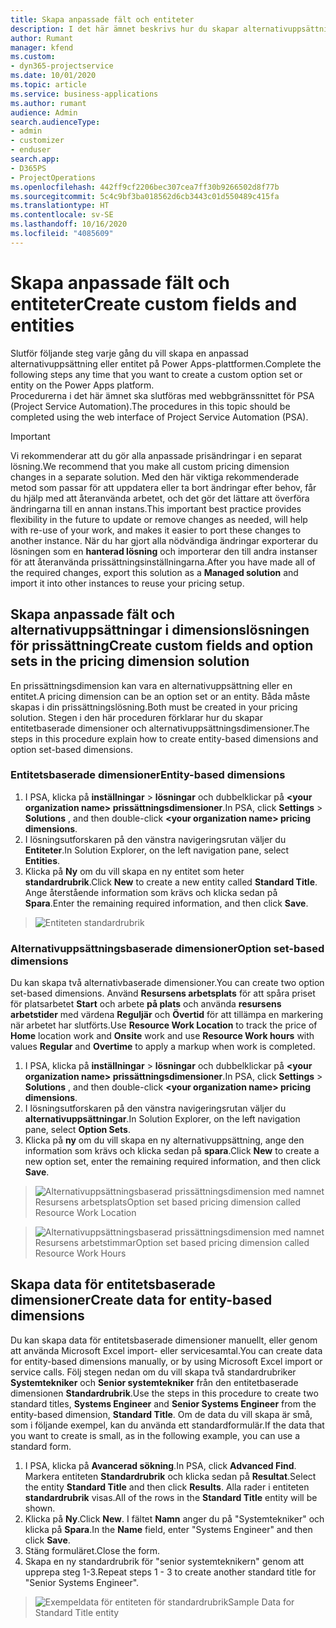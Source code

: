 ```yaml
---
title: Skapa anpassade fält och entiteter
description: I det här ämnet beskrivs hur du skapar alternativuppsättningar och entiteter i din egen lösning i Power Apps-plattformen.
author: Rumant
manager: kfend
ms.custom:
- dyn365-projectservice
ms.date: 10/01/2020
ms.topic: article
ms.service: business-applications
ms.author: rumant
audience: Admin
search.audienceType:
- admin
- customizer
- enduser
search.app:
- D365PS
- ProjectOperations
ms.openlocfilehash: 442ff9cf2206bec307cea7ff30b9266502d8f77b
ms.sourcegitcommit: 5c4c9bf3ba018562d6cb3443c01d550489c415fa
ms.translationtype: HT
ms.contentlocale: sv-SE
ms.lasthandoff: 10/16/2020
ms.locfileid: "4085609"
---
```

# <a name="create-custom-fields-and-entities"></a><span data-ttu-id="a5b45-103">Skapa anpassade fält och entiteter</span><span class="sxs-lookup"><span data-stu-id="a5b45-103">Create custom fields and entities</span></span> 

<span data-ttu-id="a5b45-104">Slutför följande steg varje gång du vill skapa en anpassad alternativuppsättning eller entitet på Power Apps-plattformen.</span><span class="sxs-lookup"><span data-stu-id="a5b45-104">Complete the following steps any time that you want to create a custom option set or entity on the Power Apps platform.</span></span>  
<span data-ttu-id="a5b45-105">Procedurerna i det här ämnet ska slutföras med webbgränssnittet för PSA (Project Service Automation).</span><span class="sxs-lookup"><span data-stu-id="a5b45-105">The procedures in this topic should be completed using the web interface of Project Service Automation (PSA).</span></span>

> [!IMPORTANT]
> <span data-ttu-id="a5b45-106">Vi rekommenderar att du gör alla anpassade prisändringar i en separat lösning.</span><span class="sxs-lookup"><span data-stu-id="a5b45-106">We recommend that you make all custom pricing dimension changes in a separate solution.</span></span> <span data-ttu-id="a5b45-107">Med den här viktiga rekommenderade metod som passar för att uppdatera eller ta bort ändringar efter behov, får du hjälp med att återanvända arbetet, och det gör det lättare att överföra ändringarna till en annan instans.</span><span class="sxs-lookup"><span data-stu-id="a5b45-107">This important best practice provides flexibility in the future to update or remove changes as needed, will help with re-use of your work, and makes it easier to port these changes to another instance.</span></span> <span data-ttu-id="a5b45-108">När du har gjort alla nödvändiga ändringar exporterar du lösningen som en **hanterad lösning** och importerar den till andra instanser för att återanvända prissättningsinställningarna.</span><span class="sxs-lookup"><span data-stu-id="a5b45-108">After you have made all of the required changes, export this solution as a **Managed solution** and import it into other instances to reuse your pricing setup.</span></span>

  
## <a name="create-custom-fields-and-option-sets-in-the-pricing-dimension-solution"></a><span data-ttu-id="a5b45-109">Skapa anpassade fält och alternativuppsättningar i dimensionslösningen för prissättning</span><span class="sxs-lookup"><span data-stu-id="a5b45-109">Create custom fields and option sets in the pricing dimension solution</span></span>

<span data-ttu-id="a5b45-110">En prissättningsdimension kan vara en alternativuppsättning eller en entitet.</span><span class="sxs-lookup"><span data-stu-id="a5b45-110">A pricing dimension can be an option set or an entity.</span></span> <span data-ttu-id="a5b45-111">Båda måste skapas i din prissättningslösning.</span><span class="sxs-lookup"><span data-stu-id="a5b45-111">Both must be created in your pricing solution.</span></span> <span data-ttu-id="a5b45-112">Stegen i den här proceduren förklarar hur du skapar entitetbaserade dimensioner och alternativuppsättningsdimensioner.</span><span class="sxs-lookup"><span data-stu-id="a5b45-112">The steps in this procedure explain how to create entity-based dimensions and option set-based dimensions.</span></span>

### <a name="entity-based-dimensions"></a><span data-ttu-id="a5b45-113">Entitetsbaserade dimensioner</span><span class="sxs-lookup"><span data-stu-id="a5b45-113">Entity-based dimensions</span></span>

1. <span data-ttu-id="a5b45-114">I PSA, klicka på **inställningar** > **lösningar** och dubbelklickar på **\<your organization name> prissättningsdimensioner**.</span><span class="sxs-lookup"><span data-stu-id="a5b45-114">In PSA, click **Settings** > **Solutions** , and then double-click **\<your organization name> pricing dimensions**.</span></span>
2. <span data-ttu-id="a5b45-115">I lösningsutforskaren på den vänstra navigeringsrutan väljer du **Entiteter**.</span><span class="sxs-lookup"><span data-stu-id="a5b45-115">In Solution Explorer, on the left navigation pane, select **Entities**.</span></span>
3. <span data-ttu-id="a5b45-116">Klicka på **Ny** om du vill skapa en ny entitet som heter **standardrubrik**.</span><span class="sxs-lookup"><span data-stu-id="a5b45-116">Click **New** to create a new entity called **Standard Title**.</span></span> <span data-ttu-id="a5b45-117">Ange återstående information som krävs och klicka sedan på **Spara**.</span><span class="sxs-lookup"><span data-stu-id="a5b45-117">Enter the remaining required information, and then click **Save**.</span></span>

> ![Entiteten standardrubrik](media/Standard-Title-entity-definition.png)


### <a name="option-set-based-dimensions"></a><span data-ttu-id="a5b45-119">Alternativuppsättningsbaserade dimensioner</span><span class="sxs-lookup"><span data-stu-id="a5b45-119">Option set-based dimensions</span></span> 
<span data-ttu-id="a5b45-120">Du kan skapa två alternativbaserade dimensioner.</span><span class="sxs-lookup"><span data-stu-id="a5b45-120">You can create two option set-based dimensions.</span></span> <span data-ttu-id="a5b45-121">Använd **Resursens arbetsplats** för att spåra priset för platsarbetet **Start** och arbete **på plats** och använda **resursens arbetstider** med värdena **Reguljär** och **Övertid** för att tillämpa en markering när arbetet har slutförts.</span><span class="sxs-lookup"><span data-stu-id="a5b45-121">Use **Resource Work Location** to track the price of **Home** location work and **Onsite** work and use **Resource Work hours** with values **Regular** and **Overtime** to apply a markup when work is completed.</span></span>


1. <span data-ttu-id="a5b45-122">I PSA, klicka på **inställningar** > **lösningar** och dubbelklickar på **\<your organization name> prissättningsdimensioner**.</span><span class="sxs-lookup"><span data-stu-id="a5b45-122">In PSA, click **Settings** > **Solutions** , and then double-click  **\<your organization name> pricing dimensions**.</span></span> 
2. <span data-ttu-id="a5b45-123">I lösningsutforskaren på den vänstra navigeringsrutan väljer du **alternativuppsättningar**.</span><span class="sxs-lookup"><span data-stu-id="a5b45-123">In Solution Explorer, on the left navigation pane, select  **Option Sets**.</span></span> 
3. <span data-ttu-id="a5b45-124">Klicka på **ny** om du vill skapa en ny alternativuppsättning, ange den information som krävs och klicka sedan på **spara**.</span><span class="sxs-lookup"><span data-stu-id="a5b45-124">Click **New** to create a new option set, enter the remaining required information, and then click **Save**.</span></span>

> ![<span data-ttu-id="a5b45-125">Alternativuppsättningsbaserad prissättningsdimension med namnet Resursens arbetsplats</span><span class="sxs-lookup"><span data-stu-id="a5b45-125">Option set based pricing dimension called Resource Work Location</span></span> ](media/Option-set-PD-called-Resource-Work-Location.png)

> ![<span data-ttu-id="a5b45-126">Alternativuppsättningsbaserad prissättningsdimension med namnet Resursens arbetstimmar</span><span class="sxs-lookup"><span data-stu-id="a5b45-126">Option set based pricing dimension called Resource Work Hours</span></span> ](media/Option-set-PD-called-Resource-Work-Hours.PNG)


## <a name="create-data-for-entity-based-dimensions"></a><span data-ttu-id="a5b45-127">Skapa data för entitetsbaserade dimensioner</span><span class="sxs-lookup"><span data-stu-id="a5b45-127">Create data for entity-based dimensions</span></span>

<span data-ttu-id="a5b45-128">Du kan skapa data för entitetsbaserade dimensioner manuellt, eller genom att använda Microsoft Excel import- eller servicesamtal.</span><span class="sxs-lookup"><span data-stu-id="a5b45-128">You can create data for entity-based dimensions manually, or by using Microsoft Excel import or service calls.</span></span> <span data-ttu-id="a5b45-129">Följ stegen nedan om du vill skapa två standardrubriker **Systemtekniker** och **Senior systemtekniker** från den entitetbaserade dimensionen **Standardrubrik**.</span><span class="sxs-lookup"><span data-stu-id="a5b45-129">Use the steps in this procedure to create two standard titles, **Systems Engineer** and **Senior Systems Engineer** from the entity-based dimension, **Standard Title**.</span></span> <span data-ttu-id="a5b45-130">Om de data du vill skapa är små, som i följande exempel, kan du använda ett standardformulär.</span><span class="sxs-lookup"><span data-stu-id="a5b45-130">If the data that you want to create is small, as in the following example, you can use a standard form.</span></span>

1. <span data-ttu-id="a5b45-131">I PSA, klicka på **Avancerad sökning**.</span><span class="sxs-lookup"><span data-stu-id="a5b45-131">In PSA, click **Advanced Find**.</span></span> <span data-ttu-id="a5b45-132">Markera entiteten **Standardrubrik** och klicka sedan på **Resultat**.</span><span class="sxs-lookup"><span data-stu-id="a5b45-132">Select the entity **Standard Title** and then click **Results**.</span></span> <span data-ttu-id="a5b45-133">Alla rader i entiteten **standardrubrik** visas.</span><span class="sxs-lookup"><span data-stu-id="a5b45-133">All of the rows in the **Standard Title** entity will be shown.</span></span>
2. <span data-ttu-id="a5b45-134">Klicka på **Ny**.</span><span class="sxs-lookup"><span data-stu-id="a5b45-134">Click **New**.</span></span> <span data-ttu-id="a5b45-135">I fältet **Namn** anger du på "Systemtekniker" och klicka på **Spara**.</span><span class="sxs-lookup"><span data-stu-id="a5b45-135">In the **Name** field, enter "Systems Engineer" and then click **Save**.</span></span>
3. <span data-ttu-id="a5b45-136">Stäng formuläret.</span><span class="sxs-lookup"><span data-stu-id="a5b45-136">Close the form.</span></span> 
4. <span data-ttu-id="a5b45-137">Skapa en ny standardrubrik för "senior systemteknikern" genom att upprepa steg 1-3.</span><span class="sxs-lookup"><span data-stu-id="a5b45-137">Repeat steps 1 - 3 to create another standard title for "Senior Systems Engineer".</span></span>

> ![<span data-ttu-id="a5b45-138">Exempeldata för entiteten för standardrubrik</span><span class="sxs-lookup"><span data-stu-id="a5b45-138">Sample Data for Standard Title entity</span></span> ](media/ST-data.png)


